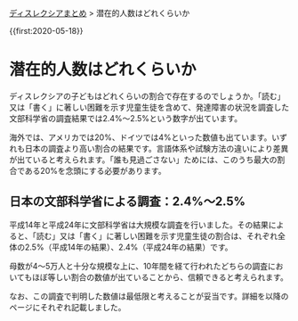 <p class="breadcrumbs"><a href="../index.md">ディスレクシアまとめ</a> > 潜在的人数はどれくらいか

{{first:2020-05-18}}

# 潜在的人数はどれくらいか

ディスレクシアの子どもはどれくらいの割合で存在するのでしょうか。「読む」又は「書く」に著しい困難を示す児童生徒を含めて、発達障害の状況を調査した文部科学省の調査結果では2.4%～2.5%という数字が出ています。

海外では、アメリカでは20%、ドイツでは4%といった数値も出ています。いずれも日本の調査より高い割合の結果です。言語体系や試験方法の違いにより差異が出ていると考えられます。「誰も見過ごさない」ためには、このうち最大の割合である20%を念頭にする必要があります。

## 日本の文部科学省による調査：2.4%～2.5%
平成14年と平成24年に文部科学省は大規模な調査を行いました。その結果によると、「読む」又は「書く」に著しい困難を示す児童生徒の割合は、それぞれ全体の2.5%（平成14年の結果）、2.4%（平成24年の結果）です。

母数が4～5万人と十分な規模な上に、10年間を経て行われたどちらの調査においてもほぼ等しい割合の数値が出ていることから、信頼できると考えられます。

なお、この調査で判明した数値は最低限と考えることが妥当です。詳細を以降のページにそれぞれ記載しました。
